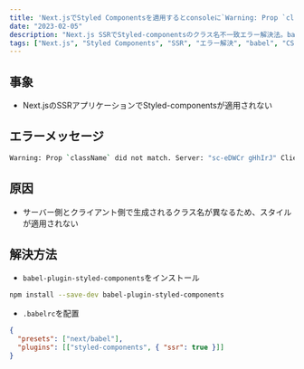 ```yaml
---
title: 'Next.jsでStyled Componentsを適用するとconsoleに`Warning: Prop `className` did not match. Server: "sc-eDWCr gHhIrJ" Client: "sc-eDvSVe jXCRWx"`エラーが発生しスタイルが適用されない'
date: "2023-02-05"
description: "Next.js SSRでStyled-componentsのクラス名不一致エラー解決法。babel-plugin-styled-componentsによるサーバー・クライアント同期の設定方法"
tags: ["Next.js", "Styled Components", "SSR", "エラー解決", "babel", "CSS-in-JS", "React"]
---
```


## 事象
- Next.jsのSSRアプリケーションでStyled-componentsが適用されない

## エラーメッセージ
``` bash
Warning: Prop `className` did not match. Server: "sc-eDWCr gHhIrJ" Client: "sc-eDvSVe jXCRWx" 
```

## 原因
- サーバー側とクライアント側で生成されるクラス名が異なるため、スタイルが適用されない

## 解決方法
 - `babel-plugin-styled-components`をインストール
``` bash
npm install --save-dev babel-plugin-styled-components
```
 - `.babelrc`を配置
``` json
{
  "presets": ["next/babel"],
  "plugins": [["styled-components", { "ssr": true }]]
}
```